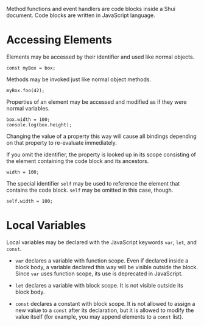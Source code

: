 Method functions and event handlers are code blocks inside a Shui document. Code
blocks are written in JavaScript language.

# Accessing Elements

Elements may be accessed by their identifier and used like normal objects.

    const myBox = box;

Methods may be invoked just like normal object methods.

    myBox.foo(42);

Properties of an element may be accessed and modified as if they were normal variables.

    box.width = 100;
    console.log(box.height);

Changing the value of a property this way will cause all bindings depending on that
property to re-evaluate immediately.

If you omit the identifier, the property is looked up in its scope consisting of the
element containing the code block and its ancestors.

    width = 100;

The special identifier `self` may be used to reference the element that contains the
code block. `self` may be omitted in this case, though.

    self.width = 100;

# Local Variables

Local variables may be declared with the JavaScript keywords `var`, `let`, and `const`.

 * `var` declares a variable with function scope. Even if declared inside a block body,
   a variable declared this way will be visible outside the block. Since `var` uses
   function scope, its use is deprecated in JavaScript.

 * `let` declares a variable with block scope. It is not visible outside its block body.

 * `const` declares a constant with block scope. It is not allowed to assign a new value
   to a `const` after its declaration, but it is allowed to modify the value itself
   (for example, you may append elements to a `const` list).

